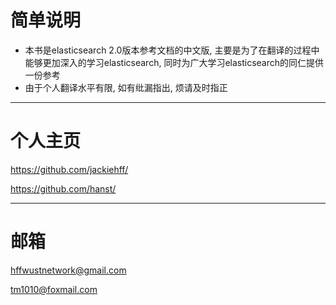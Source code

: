 # 简单说明

* 本书是elasticsearch 2.0版本参考文档的中文版, 主要是为了在翻译的过程中能够更加深入的学习elasticsearch,
同时为广大学习elasticsearch的同仁提供一份参考
* 由于个人翻译水平有限, 如有纰漏指出, 烦请及时指正
***

# 个人主页
https://github.com/jackiehff/

https://github.com/hanst/
***
# 邮箱
hffwustnetwork@gmail.com

tm1010@foxmail.com
